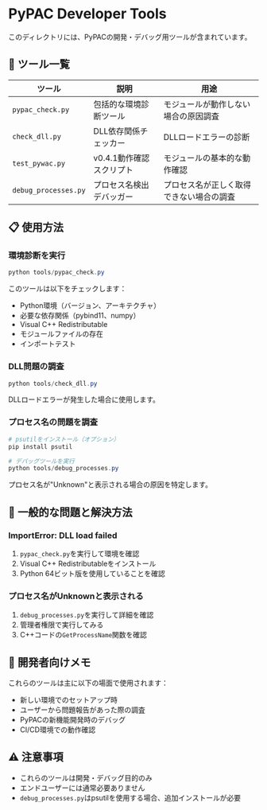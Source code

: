 # PyPAC Developer Tools

このディレクトリには、PyPACの開発・デバッグ用ツールが含まれています。

## 🔧 ツール一覧

| ツール | 説明 | 用途 |
|--------|------|------|
| `pypac_check.py` | 包括的な環境診断ツール | モジュールが動作しない場合の原因調査 |
| `check_dll.py` | DLL依存関係チェッカー | DLLロードエラーの診断 |
| `test_pywac.py` | v0.4.1動作確認スクリプト | モジュールの基本的な動作確認 |
| `debug_processes.py` | プロセス名検出デバッガー | プロセス名が正しく取得できない場合の調査 |

## 📋 使用方法

### 環境診断を実行
```powershell
python tools/pypac_check.py
```
このツールは以下をチェックします：
- Python環境（バージョン、アーキテクチャ）
- 必要な依存関係（pybind11、numpy）
- Visual C++ Redistributable
- モジュールファイルの存在
- インポートテスト

### DLL問題の調査
```powershell
python tools/check_dll.py
```
DLLロードエラーが発生した場合に使用します。

### プロセス名の問題を調査
```powershell
# psutilをインストール（オプション）
pip install psutil

# デバッグツールを実行
python tools/debug_processes.py
```
プロセス名が"Unknown"と表示される場合の原因を特定します。

## 🐛 一般的な問題と解決方法

### ImportError: DLL load failed
1. `pypac_check.py`を実行して環境を確認
2. Visual C++ Redistributableをインストール
3. Python 64ビット版を使用していることを確認

### プロセス名がUnknownと表示される
1. `debug_processes.py`を実行して詳細を確認
2. 管理者権限で実行してみる
3. C++コードの`GetProcessName`関数を確認

## 📝 開発者向けメモ

これらのツールは主に以下の場面で使用されます：
- 新しい環境でのセットアップ時
- ユーザーから問題報告があった際の調査
- PyPACの新機能開発時のデバッグ
- CI/CD環境での動作確認

## ⚠️ 注意事項

- これらのツールは開発・デバッグ目的のみ
- エンドユーザーには通常必要ありません
- `debug_processes.py`はpsutilを使用する場合、追加インストールが必要